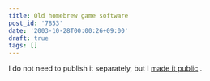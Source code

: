 ```yaml
---
title: Old homebrew game software
post_id: '7853'
date: '2003-10-28T00:00:26+09:00'
draft: true
tags: []
---
```


I do not need to publish it separately, but I [made it public](https://danmaq.com/category/products/apps?order=ASC) .
